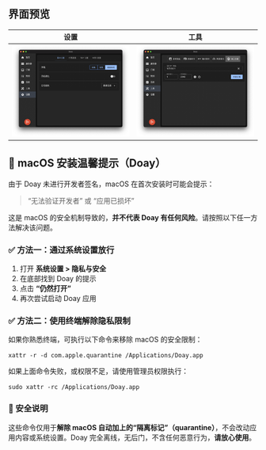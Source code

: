 ## 界面预览

| 设置                 | 工具                 |
|--------------------|--------------------|
| ![](preview/1.png) | ![](preview/2.png) |

## 🍎 macOS 安装温馨提示（Doay）

由于 Doay 未进行开发者签名，macOS 在首次安装时可能会提示：

> “无法验证开发者” 或 “应用已损坏”

这是 macOS 的安全机制导致的，**并不代表 Doay 有任何风险**。请按照以下任一方法解决该问题。

### ✅ 方法一：通过系统设置放行

1. 打开 **系统设置 > 隐私与安全**
2. 在底部找到 Doay 的提示
3. 点击 **“仍然打开”**
4. 再次尝试启动 Doay 应用

### ✅ 方法二：使用终端解除隐私限制

如果你熟悉终端，可执行以下命令来移除 macOS 的安全限制：

```
xattr -r -d com.apple.quarantine /Applications/Doay.app
```

如果上面命令失败，或权限不足，请使用管理员权限执行：

```
sudo xattr -rc /Applications/Doay.app
```

### 🔐 安全说明

这些命令仅用于**解除 macOS 自动加上的“隔离标记”（quarantine）**，不会改动应用内容或系统设置。Doay 完全离线，无后门，不含任何恶意行为，**请放心使用**。
